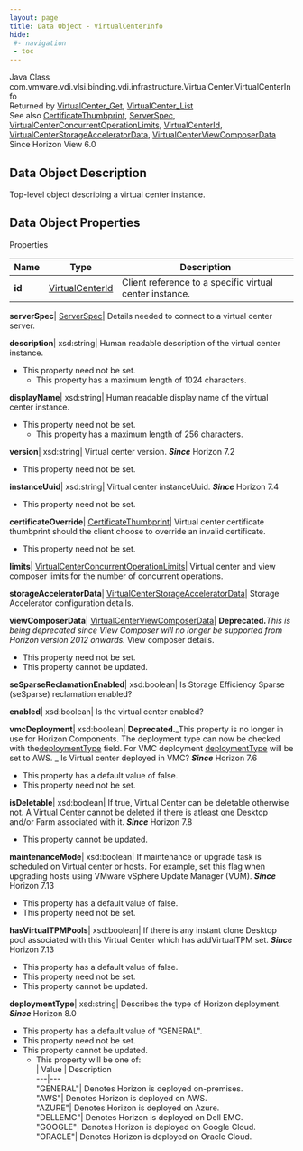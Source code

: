 ```yaml
---
layout: page
title: Data Object - VirtualCenterInfo
hide:
 #- navigation
 - toc
---
```






Java Class
    com.vmware.vdi.vlsi.binding.vdi.infrastructure.VirtualCenter.VirtualCenterInfo  
Returned by
     [VirtualCenter_Get](vdi.infrastructure.VirtualCenter.md#get), [VirtualCenter_List](vdi.infrastructure.VirtualCenter.md#list)  
See also
     [CertificateThumbprint](vdi.utils.Certificate.CertificateThumbprint.md), [ServerSpec](vdi.utils.Certificate.ServerSpec.md), [VirtualCenterConcurrentOperationLimits](vdi.infrastructure.VirtualCenter.ConcurrentOperationLimits.md), [VirtualCenterId](vdi.entity.VirtualCenterId.md), [VirtualCenterStorageAcceleratorData](vdi.infrastructure.VirtualCenter.StorageAcceleratorData.md), [VirtualCenterViewComposerData](vdi.infrastructure.VirtualCenter.ViewComposerData.md)  
Since 
    Horizon View 6.0

## Data Object Description 

Top-level object describing a virtual center instance. 

## Data Object Properties

Properties

Name |  Type |  Description   
---|---|---  
**id**| [VirtualCenterId](vdi.entity.VirtualCenterId.md)|  Client reference to a specific virtual center instance.   
  
**serverSpec**| [ServerSpec](vdi.utils.Certificate.ServerSpec.md)|  Details needed to connect to a virtual center server.   
  
**description**|  xsd:string|  Human readable description of the virtual center instance.   


* This property need not be set.
  * This property has a maximum length of 1024 characters. 

  
**displayName**|  xsd:string|  Human readable display name of the virtual center instance.   


* This property need not be set.
  * This property has a maximum length of 256 characters. 

  
**version**|  xsd:string|  Virtual center version.  **_Since_** Horizon 7.2  


* This property need not be set.

  
**instanceUuid**|  xsd:string|  Virtual center instanceUuid.  **_Since_** Horizon 7.4  


* This property need not be set.

  
**certificateOverride**| [CertificateThumbprint](vdi.utils.Certificate.CertificateThumbprint.md)|  Virtual center certificate thumbprint should the client choose to override an invalid certificate.   


* This property need not be set.

  
**limits**| [VirtualCenterConcurrentOperationLimits](vdi.infrastructure.VirtualCenter.ConcurrentOperationLimits.md)|  Virtual center and view composer limits for the number of concurrent operations.   
  
**storageAcceleratorData**| [VirtualCenterStorageAcceleratorData](vdi.infrastructure.VirtualCenter.StorageAcceleratorData.md)|  Storage Accelerator configuration details.   
  
**viewComposerData**| [VirtualCenterViewComposerData](vdi.infrastructure.VirtualCenter.ViewComposerData.md)| **Deprecated.**_This is being deprecated since View Composer will no longer be supported from Horizon version 2012 onwards._ View composer details.   


* This property need not be set.
* This property cannot be updated.

  
**seSparseReclamationEnabled**|  xsd:boolean|  Is Storage Efficiency Sparse (seSparse) reclamation enabled?   
  
**enabled**|  xsd:boolean|  Is the virtual center enabled?   
  
**vmcDeployment**|  xsd:boolean| **Deprecated.**_This property is no longer in use for Horizon Components. The deployment type can now be checked with the[deploymentType](vdi.infrastructure.VirtualCenter.VirtualCenterInfo.md#deploymentType) field. For VMC deployment [deploymentType](vdi.infrastructure.VirtualCenter.VirtualCenterInfo.md#deploymentType) will be set to AWS. _ Is Virtual center deployed in VMC?  **_Since_** Horizon 7.6  


  * This property has a default value of false.
* This property need not be set.

  
**isDeletable**|  xsd:boolean|  If true, Virtual Center can be deletable otherwise not. A Virtual Center cannot be deleted if there is atleast one Desktop and/or Farm associated with it.  **_Since_** Horizon 7.8  


* This property cannot be updated.

  
**maintenanceMode**|  xsd:boolean|  If maintenance or upgrade task is scheduled on Virtual center or hosts. For example, set this flag when upgrading hosts using VMware vSphere Update Manager (VUM).  **_Since_** Horizon 7.13  


  * This property has a default value of false.
* This property need not be set.

  
**hasVirtualTPMPools**|  xsd:boolean|  If there is any instant clone Desktop pool associated with this Virtual Center which has addVirtualTPM set.  **_Since_** Horizon 7.13  


  * This property has a default value of false.
* This property need not be set.
* This property cannot be updated.

  
**deploymentType**|  xsd:string|  Describes the type of Horizon deployment.  **_Since_** Horizon 8.0  


  * This property has a default value of "GENERAL".
* This property need not be set.
* This property cannot be updated.
  * This property will be one of:  
|  Value |  Description   
---|---  
"GENERAL"| Denotes Horizon is deployed on-premises.  
"AWS"| Denotes Horizon is deployed on AWS.  
"AZURE"| Denotes Horizon is deployed on Azure.  
"DELLEMC"| Denotes Horizon is deployed on Dell EMC.  
"GOOGLE"| Denotes Horizon is deployed on Google Cloud.  
"ORACLE"| Denotes Horizon is deployed on Oracle Cloud.  

  
  
  

  
  

